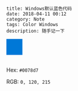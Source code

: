 ```
title: Windows默认蓝色代码
date: 2018-04-11 00:12
category: Note
tags: Color Windows
description: 随手记一下
```

<div style="background:#0078d7;width:3em;height:3em"></div>
<br>

Hex: `#0078d7`

RGB: `0, 120, 215`
